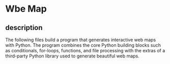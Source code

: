 # Wbe Map

## description

The following files build a program that generates interactive web maps with Python. The program combines the core 
Python building blocks such as conditionals, for-loops, functions, and file processing with the extras of a third-party 
Python library used to generate beautiful web maps. 